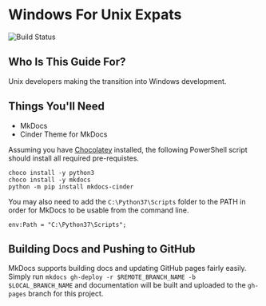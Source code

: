 # Windows For Unix Expats

![Build Status](https://travis-ci.org/SashaNullptr/windows-dev-tools.svg?branch=master)

## Who Is This Guide For?

Unix developers making the transition into Windows development.

## Things You'll Need

* MkDocs
* Cinder Theme for MkDocs

Assuming you have [Chocolatey](https://chocolatey.org/) installed, the following PowerShell script should install all required pre-requistes.

```shell
choco install -y python3
choco install -y mkdocs
python -m pip install mkdocs-cinder
```
You may also need to add the `C:\Python37\Scripts` folder to the PATH in order for MkDocs to be usable from the command line.

```shell
env:Path = "C:\Python37\Scripts";
```

## Building Docs and Pushing to GitHub

MkDocs supports building docs and updating GitHub pages fairly easily. Simply run `mkdocs gh-deploy -r $REMOTE_BRANCH_NAME -b $LOCAL_BRANCH_NAME`
and documentation will be built and uploaded to the `gh-pages` branch for
this project.
